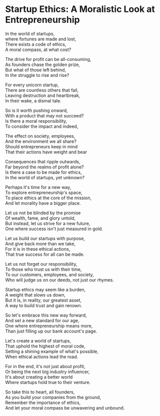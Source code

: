 # Startup Ethics: A Moralistic Look at Entrepreneurship

In the world of startups,  
where fortunes are made and lost,  
There exists a code of ethics,  
A moral compass, at what cost?  

The drive for profit can be all-consuming,  
As founders chase the golden prize,  
But what of those left behind,  
In the struggle to rise and rise?  

For every unicorn startup,  
There are countless others that fail,  
Leaving destruction and heartbreak,  
In their wake, a dismal tale.  

So is it worth pushing onward,  
With a product that may not succeed?  
Is there a moral responsibility,  
To consider the impact and indeed,  

The effect on society, employees,  
And the environment we all share?  
Should entrepreneurs keep in mind  
That their actions have weight and bear  

Consequences that ripple outwards,  
Far beyond the realms of profit alone?  
Is there a case to be made for ethics,  
In the world of startups, yet unknown?  

Perhaps it's time for a new way,  
To explore entrepreneurship's space,  
To place ethics at the core of the mission,  
And let morality have a bigger place.  

Let us not be blinded by the promise  
Of wealth, fame, and glory untold,  
But instead, let us strive for a new future,  
One where success isn't just measured in gold.  

Let us build our startups with purpose,  
And give back more than we take,  
For it is in these ethical actions,  
That true success for all can be made.  

Let us not forget our responsibility,  
To those who trust us with their time,  
To our customers, employees, and society,  
Who will judge us on our deeds, not just our rhymes.  

Startup ethics may seem like a burden,  
A weight that slows us down,  
But it is, in reality, our greatest asset,  
A way to build trust and gain renown.  

So let's embrace this new way forward,  
And set a new standard for our age,  
One where entrepreneurship means more,  
Than just filling up our bank account's page.  

Let's create a world of startups,  
That uphold the highest of moral code,  
Setting a shining example of what's possible,  
When ethical actions lead the road.  

For in the end, it's not just about profit,  
Or being the next big industry influencer,  
It's about creating a better world  
Where startups hold true to their venture. 

So take this to heart, all founders,  
As you build your companies from the ground,  
Remember the importance of ethics,  
And let your moral compass be unwavering and unbound.